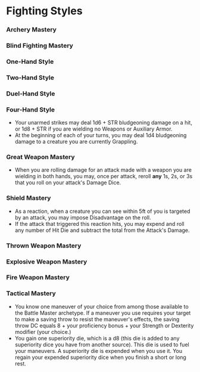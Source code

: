 # Fighting Styles
### Archery Mastery
### Blind Fighting Mastery
### One-Hand Style
### Two-Hand Style
### Duel-Hand Style
### Four-Hand Style
- Your unarmed strikes may deal 1d6 + STR bludgeoning damage on a hit, or 1d8 + STR if you are wielding no Weapons or Auxiliary Armor.
- At the beginning of each of your turns, you may deal 1d4 bludgeoning damage to a creature you are currently Grappling. 
### Great Weapon Mastery
- When you are rolling damage for an attack made with a weapon you are wielding in both hands, you may, once per attack, reroll **any** 1s, 2s, or 3s that you roll on your attack's Damage Dice.
### Shield Mastery
- As a reaction, when a creature you can see within 5ft of you is targeted by an attack, you may impose Disadvantage on the roll.
- If the attack that triggered this reaction hits, you may expend and roll any number of Hit Die and subtract the total from the Attack's Damage.
### Thrown Weapon Mastery
### Explosive Weapon Mastery
### Fire Weapon Mastery
### Tactical Mastery
- You know one maneuver of your choice from among those available to the Battle Master archetype. If a maneuver you use requires your target to make a saving throw to resist the maneuver's effects, the saving throw DC equals 8 + your proficiency bonus + your Strength or Dexterity modifier (your choice.)
- You gain one superiority die, which is a d8 (this die is added to any superiority dice you have from another source). This die is used to fuel your maneuvers. A superiority die is expended when you use it. You regain your expended superiority dice when you finish a short or long rest. 